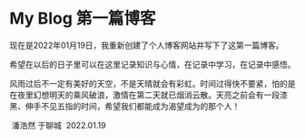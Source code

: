 # My Blog 第一篇博客


现在是2022年01月19日，我重新创建了个人博客网站并写下了这第一篇博客。

希望在以后的日子里可以在这里记录知识与心情，在记录中学习，在记录中感悟。

风雨过后不一定有美好的天空，不是天晴就会有彩虹。时间过得快不要紧，怕的是在夜里幻想明天的乘风破浪，激情在第二天就已烟消云散。天亮之前会有一段漆黑、伸手不见五指的时间，希望我们都能成为渴望成为的那个人！

​                                                                                                     潘浩然 于聊城
​                                                                                                     2022.01.19
